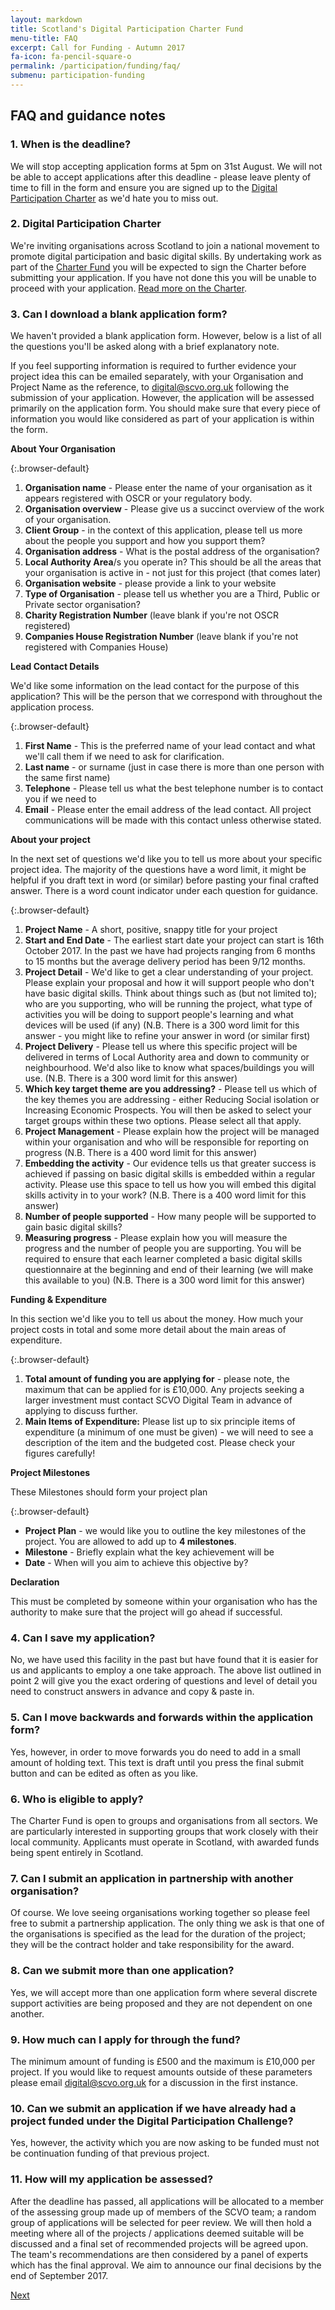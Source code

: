 ```yaml
---
layout: markdown
title: Scotland's Digital Participation Charter Fund
menu-title: FAQ
excerpt: Call for Funding - Autumn 2017
fa-icon: fa-pencil-square-o
permalink: /participation/funding/faq/
submenu: participation-funding
---
```


## FAQ and guidance notes

### 1. When is the deadline?

We will stop accepting application forms at 5pm on 31st August. We will not be able to accept applications after this deadline - please leave plenty of time to fill in the form and ensure you are signed up to the [Digital Participation Charter](https://digitalparticipation.scot/sign-up) as we'd hate you to miss out.

### 2. Digital Participation Charter

We're inviting organisations across Scotland to join a national movement to promote digital participation and basic digital skills. By undertaking work as part of the [Charter Fund](/participation/charter-fund/) you will be expected to sign the Charter before submitting your application. If you have not done this you will be unable to proceed with your application. [Read more on the Charter](https://digitalparticipation.scot/the-charter).

### 3. Can I download a blank application form?

We haven't provided a blank application form. However, below is a list of all the questions you'll be asked along with a brief explanatory note.

If you feel supporting information is required to further evidence your project idea this can be emailed separately, with your Organisation and Project Name as the reference, to <a href="mailto:digital@scvo.org.uk">digital@scvo.org.uk</a> following the submission of your application. However, the application will be assessed primarily on the application form. You should make sure that every piece of information you would like considered as part of your application is within the form.

**About Your Organisation**

{:.browser-default}
1. **Organisation name** - Please enter the name of your organisation as it appears registered with OSCR or your regulatory body.
2. **Organisation overview** - Please give us a succinct overview of the work of your organisation.
3. **Client Group** - in the context of this application, please tell us more about the people you support and how you support them?
4. **Organisation address** - What is the postal address of the organisation?
5. **Local Authority Area**/s you operate in? This should be all the areas that your organisation is active in - not just for this project (that comes later)
6. **Organisation website** - please provide a link to your website
7. **Type of Organisation** - please tell us whether you are a Third, Public or Private sector organisation?
8. **Charity Registration Number** (leave blank if you're not OSCR registered)
9. **Companies House Registration Number** (leave blank if you're not registered with Companies House)

**Lead Contact Details**

We'd like some information on the lead contact for the purpose of this application? This will be the person that we correspond with throughout the application process.

{:.browser-default}
1. **First Name** - This is the preferred name of your lead contact and what we'll call them if we need to ask for clarification.
2. **Last name** - or surname (just in case there is more than one person with the same first name)
3. **Telephone** - Please tell us what the best telephone number is to contact you if we need to
4. **Email** - Please enter the email address of the lead contact. All project communications will be made with this contact unless otherwise stated.

**About your project**

In the next set of questions we'd like you to tell us more about your specific project idea. The majority of the questions have a word limit, it might be helpful if you draft text in word (or similar) before pasting your final crafted answer. There is a word count indicator under each question for guidance.

{:.browser-default}
1. **Project Name** - A short, positive, snappy title for your project
2. **Start and End Date** - The earliest start date your project can start is 16th October 2017. In the past we have had projects ranging from 6 months to 15 months but the average delivery period has been 9/12 months.
3. **Project Detail** - We'd like to get a clear understanding of your project. Please explain your proposal and how it will support people who don't have basic digital skills. Think about things such as (but not limited to); who are you supporting, who will be running the project, what type of activities you will be doing to support people's learning and what devices will be used (if any) (N.B. There is a 300 word limit for this answer - you might like to refine your answer in word (or similar first)
4. **Project Delivery** - Please tell us where this specific project will be delivered in terms of Local Authority area and down to community or neighbourhood. We'd also like to know what spaces/buildings you will use. (N.B. There is a 300 word limit for this answer)
5. **Which key target theme are you addressing?** - Please tell us which of the key themes you are addressing - either Reducing Social isolation or Increasing Economic Prospects. You will then be asked to select your target groups within these two options. Please select all that apply.
6. **Project Management** - Please explain how the project will be managed within your organisation and who will be responsible for reporting on progress (N.B. There is a 400 word limit for this answer)
7. **Embedding the activity** - Our evidence tells us that greater success is achieved if passing on basic digital skills is embedded within a regular activity. Please use this space to tell us how you will embed this digital skills activity in to your work? (N.B. There is a 400 word limit for this answer)
8. **Number of people supported** - How many people will be supported to gain basic digital skills?
9. **Measuring progress** - Please explain how you will measure the progress and the number of people you are supporting. You will be required to ensure that each learner completed a basic digital skills questionnaire at the beginning and end of their learning (we will make this available to you) (N.B. There is a 300 word limit for this answer)

**Funding & Expenditure**

In this section we'd like you to tell us about the money. How much your project costs in total and some more detail about the main areas of expenditure.

{:.browser-default}
1. **Total amount of funding you are applying for** - please note, the maximum that can be applied for is £10,000. Any projects seeking a larger investment must contact SCVO Digital Team in advance of applying to discuss further.
2. **Main Items of Expenditure:** Please list up to six principle items of expenditure (a minimum of one must be given) - we will need to see a description of the item and the budgeted cost. Please check your figures carefully!

**Project Milestones**

These Milestones should form your project plan

{:.browser-default}
* **Project Plan** - we would like you to outline the key milestones of the project. You are allowed to add up to **4 milestones**.
* **Milestone** - Briefly explain what the key achievement will be
* **Date** - When will you aim to achieve this objective by?

**Declaration**

This must be completed by someone within your organisation who has the authority to make sure that the project will go ahead if successful.

### 4. Can I save my application?

No, we have used this facility in the past but have found that it is easier for us and applicants to employ a one take approach. The above list outlined in point 2 will give you the exact ordering of questions and level of detail you need to construct answers in advance and copy & paste in.

### 5. Can I move backwards and forwards within the application form?

Yes, however, in order to move forwards you do need to add in a small amount of holding text. This text is draft until you press the final submit button and can be edited as often as you like.

### 6. Who is eligible to apply?

The Charter Fund is open to groups and organisations from all sectors. We are particularly interested in supporting groups that work closely with their local community. Applicants must operate in Scotland, with awarded funds being spent entirely in Scotland.

### 7. Can I submit an application in partnership with another organisation?

Of course. We love seeing organisations working together so please feel free to submit a partnership application. The only thing we ask is that one of the organisations is specified as the lead for the duration of the project; they will be the contract holder and take responsibility for the award.

### 8. Can we submit more than one application?

Yes, we will accept more than one application form where several discrete support activities are being proposed and they are not dependent on one another.

### 9. How much can I apply for through the fund?

The minimum amount of funding is £500 and the maximum is £10,000 per project. If you would like to request amounts outside of these parameters please email <A href="mailto:digital@scvo.org.uk">digital@scvo.org.uk</a> for a discussion in the first instance.

### 10. Can we submit an application if we have already had a project funded under the Digital Participation Challenge?

Yes, however, the activity which you are now asking to be funded must not be continuation funding of that previous project.

### 11. How will my application be assessed?

After the deadline has passed, all applications will be allocated to a member of the assessing group made up of members of the SCVO team; a random group of applications will be selected for peer review. We will then hold a meeting where all of the projects / applications deemed suitable will be discussed and a final set of recommended projects will be agreed upon. The team's recommendations are then considered by a panel of experts which has the final approval. We aim to announce our final decisions by the end of September 2017.

<div class="section headingless">
    <a href="/participation/funding/apply/" class="btn btn-primary blue darken-4 white-text right">
        <i class="fa fa-pull-right fa-chevron-right"></i>
        Next
    </a>
</div>
